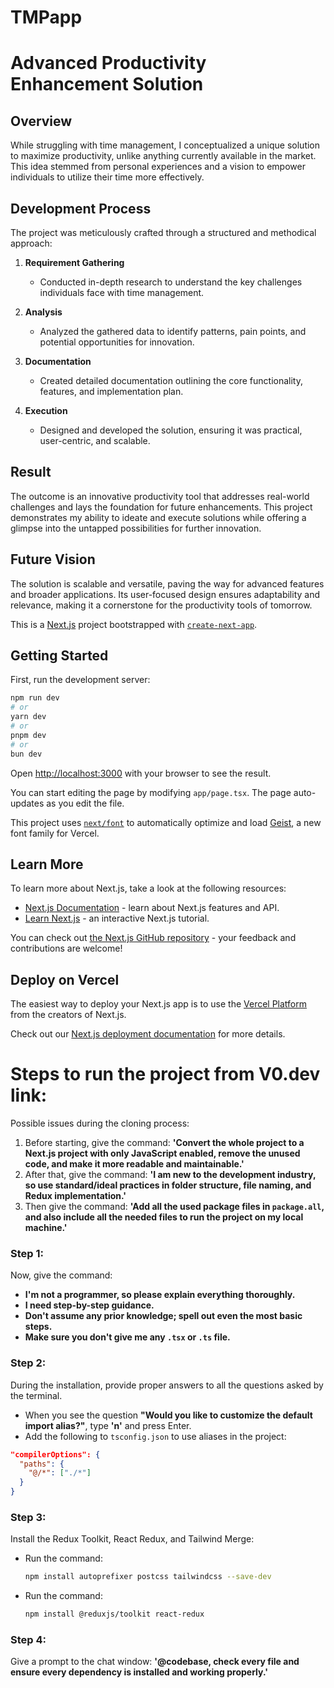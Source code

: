 # TMPapp
# Advanced Productivity Enhancement Solution  

## Overview  
While struggling with time management, I conceptualized a unique solution to maximize productivity, unlike anything currently available in the market. This idea stemmed from personal experiences and a vision to empower individuals to utilize their time more effectively.  

## Development Process  
The project was meticulously crafted through a structured and methodical approach:  

1. **Requirement Gathering**  
   - Conducted in-depth research to understand the key challenges individuals face with time management.  

2. **Analysis**  
   - Analyzed the gathered data to identify patterns, pain points, and potential opportunities for innovation.  

3. **Documentation**  
   - Created detailed documentation outlining the core functionality, features, and implementation plan.  

4. **Execution**  
   - Designed and developed the solution, ensuring it was practical, user-centric, and scalable.  

## Result  
The outcome is an innovative productivity tool that addresses real-world challenges and lays the foundation for future enhancements. This project demonstrates my ability to ideate and execute solutions while offering a glimpse into the untapped possibilities for further innovation.  

## Future Vision  
The solution is scalable and versatile, paving the way for advanced features and broader applications. Its user-focused design ensures adaptability and relevance, making it a cornerstone for the productivity tools of tomorrow.  




This is a [Next.js](https://nextjs.org) project bootstrapped with [`create-next-app`](https://nextjs.org/docs/app/api-reference/cli/create-next-app).

## Getting Started

First, run the development server:

```bash
npm run dev
# or
yarn dev
# or
pnpm dev
# or
bun dev
```

Open [http://localhost:3000](http://localhost:3000) with your browser to see the result.

You can start editing the page by modifying `app/page.tsx`. The page auto-updates as you edit the file.

This project uses [`next/font`](https://nextjs.org/docs/app/building-your-application/optimizing/fonts) to automatically optimize and load [Geist](https://vercel.com/font), a new font family for Vercel.

## Learn More

To learn more about Next.js, take a look at the following resources:

- [Next.js Documentation](https://nextjs.org/docs) - learn about Next.js features and API.
- [Learn Next.js](https://nextjs.org/learn) - an interactive Next.js tutorial.

You can check out [the Next.js GitHub repository](https://github.com/vercel/next.js) - your feedback and contributions are welcome!

## Deploy on Vercel

The easiest way to deploy your Next.js app is to use the [Vercel Platform](https://vercel.com/new?utm_medium=default-template&filter=next.js&utm_source=create-next-app&utm_campaign=create-next-app-readme) from the creators of Next.js.

Check out our [Next.js deployment documentation](https://nextjs.org/docs/app/building-your-application/deploying) for more details.


# Steps to run the project from V0.dev link:

Possible issues during the cloning process:  
1. Before starting, give the command: **'Convert the whole project to a Next.js project with only JavaScript enabled, remove the unused code, and make it more readable and maintainable.'**  
2. After that, give the command: **'I am new to the development industry, so use standard/ideal practices in folder structure, file naming, and Redux implementation.'**  
3. Then give the command: **'Add all the used package files in `package.all`, and also include all the needed files to run the project on my local machine.'**

### Step 1:  
Now, give the command:  
- **I'm not a programmer, so please explain everything thoroughly.**  
- **I need step-by-step guidance.**  
- **Don't assume any prior knowledge; spell out even the most basic steps.**  
- **Make sure you don't give me any `.tsx` or `.ts` file.**

### Step 2:  
During the installation, provide proper answers to all the questions asked by the terminal.  
- When you see the question **"Would you like to customize the default import alias?"**, type **'n'** and press Enter.  
- Add the following to `tsconfig.json` to use aliases in the project:  

```json
"compilerOptions": {
  "paths": {
    "@/*": ["./*"]
  }
}
```

### Step 3:  
Install the Redux Toolkit, React Redux, and Tailwind Merge:  
- Run the command:  
  ```bash
  npm install autoprefixer postcss tailwindcss --save-dev
  ```  
- Run the command:  
  ```bash
  npm install @reduxjs/toolkit react-redux
  ```  

### Step 4:  
Give a prompt to the chat window: **'@codebase, check every file and ensure every dependency is installed and working properly.'**

